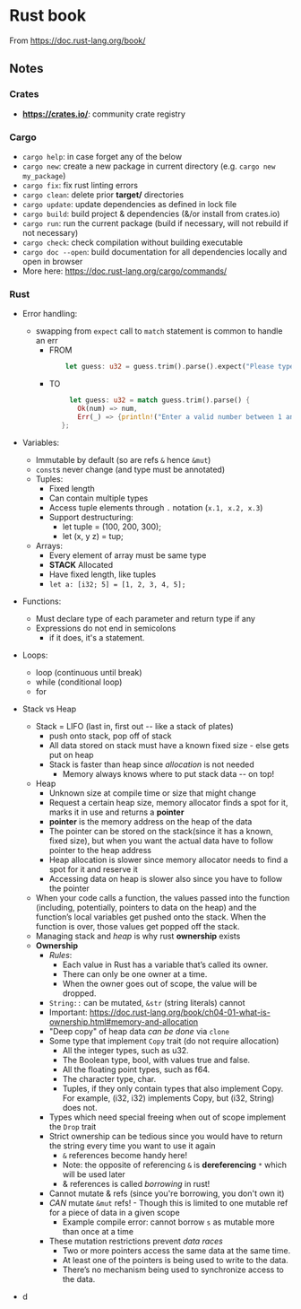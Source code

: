 # Rust book
From https://doc.rust-lang.org/book/

## Notes

### Crates
- **https://crates.io/**: community crate registry

### Cargo
- `cargo help`: in case forget any of the below
- `cargo new`: create a new package in current directory (e.g. `cargo new my_package`)
- `cargo fix`: fix rust linting errors
- `cargo clean`: delete prior **target/** directories
- `cargo update`: update dependencies as defined in lock file
- `cargo build`: build project & dependencies (&/or install from crates.io)
- `cargo run`: run the current package (build if necessary, will not rebuild if not necessary)
- `cargo check`: check compilation without building executable
- `cargo doc --open`: build documentation for all dependencies locally and open in browser
- More here: https://doc.rust-lang.org/cargo/commands/

### Rust
* Error handling:
  * swapping from `expect` call to `match` statement is common to handle an err
    * FROM
      ```rust 
          let guess: u32 = guess.trim().parse().expect("Please type a number!");
      ```
    * TO
       ```rust 
            let guess: u32 = match guess.trim().parse() {
              Ok(num) => num,
              Err(_) => {println!("Enter a valid number between 1 and 100");continue},
          };
      ```

* Variables:
  * Immutable by default (so are refs `&` hence `&mut`)
  * `const`s never change (and type must be annotated)
  * Tuples:
    * Fixed length
    * Can contain multiple types
    * Access tuple elements through `.` notation (`x.1, x.2, x.3`)
    * Support destructuring:
      * let tuple = (100, 200, 300);
      * let (x, y  z) = tup;
  * Arrays:
    * Every element of array must be same type
    * **STACK** Allocated
    * Have fixed length, like tuples
    * `let a: [i32; 5] = [1, 2, 3, 4, 5];`
* Functions:
  * Must declare type of each parameter and return type if any
  * Expressions do not end in semicolons
    * if it does, it's a statement.
* Loops:
  * loop (continuous until break)
  * while (conditional loop)
  * for
* Stack vs Heap
  * Stack = LIFO (last in, first out -- like a stack of plates)
    * push onto stack, pop off of stack
    * All data stored on stack must have a known fixed size - else gets put on heap
    * Stack is faster than heap since *allocation* is not needed
      * Memory always knows where to put stack data -- on top!
  * Heap
    * Unknown size at compile time or size that might change
    * Request a certain heap size, memory allocator finds a spot for it, marks it in use and returns a **pointer**
    * **pointer** is the memory address on the heap of the data
    * The pointer can be stored on the stack(since it has a known, fixed size), but when you want the actual data have to follow pointer to the heap address
    * Heap allocation is slower since memory allocator needs to find a spot for it and reserve it
    * Accessing data on heap is slower also since you have to follow the pointer
  * When your code calls a function, the values passed into the function (including, potentially, pointers to data on the heap) and the function’s local variables get pushed onto the stack. When the function is over, those values get popped off the stack.
  * Managing stack and _heap_ is why rust **ownership** exists
  * **Ownership**
    * *Rules*:
      * Each value in Rust has a variable that’s called its owner.
      * There can only be one owner at a time.
      * When the owner goes out of scope, the value will be dropped.
    * `String::` can be mutated, `&str` (string literals) cannot
    * Important: https://doc.rust-lang.org/book/ch04-01-what-is-ownership.html#memory-and-allocation
    * "Deep copy" of heap data _can be done_ via `clone`
    * Some type that implement `Copy` trait (do not require allocation)
      * All the integer types, such as u32.
      * The Boolean type, bool, with values true and false.
      * All the floating point types, such as f64.
      * The character type, char.
      * Tuples, if they only contain types that also implement Copy. For example, (i32, i32) implements Copy, but (i32, String) does not.
    * Types which need special freeing when out of scope implement the `Drop` trait
    * Strict ownership can be tedious since you would have to return the string every time you want to use it again
      * `&` references become handy here!
      * Note: the opposite of referencing `&` is **dereferencing** `*` which will be used later
      * & references is called *borrowing* in rust!
    * Cannot mutate & refs (since you're borrowing, you don't own it)
    * _CAN_ mutate `&mut` refs! - Though this is limited to one mutable ref for a piece of data in a given scope
      * Example compile error: cannot borrow `s` as mutable more than once at a time
    * These mutation restrictions prevent _data races_
      * Two or more pointers access the same data at the same time.
      * At least one of the pointers is being used to write to the data.
      * There’s no mechanism being used to synchronize access to the data.
* d


